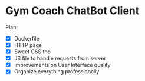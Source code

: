 # Gym Coach ChatBot Client
Plan:
- [X] Dockerfile
- [X] HTTP page
- [X] Sweet CSS tho
- [X] JS file to handle requests from server
- [X] Improvements on User Interface quality
- [X] Organize everything professionally
